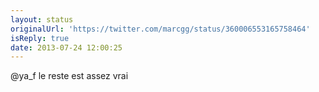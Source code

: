 ```yaml
---
layout: status
originalUrl: 'https://twitter.com/marcgg/status/360006553165758464'
isReply: true
date: 2013-07-24 12:00:25
---
```


@ya_f le reste est assez vrai
